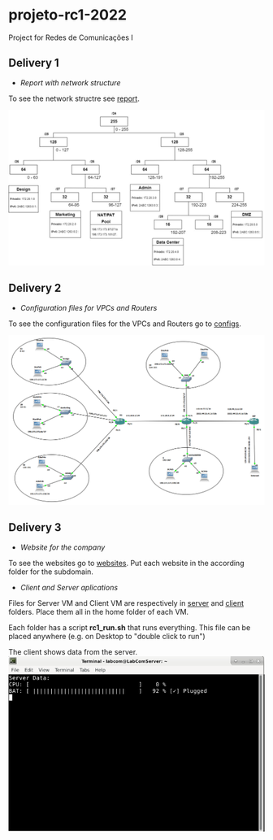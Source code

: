 # projeto-rc1-2022

Project for Redes de Comunicações I

## Delivery 1

- *Report with network structure*

To see the network structre see [report](report/rc1_project_2022.pdf).

![](report/network-ips-diagram/network-ips.jpg)

## Delivery 2

- *Configuration files for VPCs and Routers*

To see the configuration files for the VPCs and Routers go to [configs](configs).

![](configs/fase2projetoRC1.png)

## Delivery 3

- *Website for the company*

To see the websites go to [websites](websites). Put each website in the according folder for the subdomain.

- *Client and Server aplications*

Files for Server VM and Client VM are respectively in [server](server) and [client](client) folders. Place them all in the home folder of each VM.

Each folder has a script **rc1_run.sh** that runs everything. This file can be placed anywhere (e.g. on Desktop to "double click to run")

The client shows data from the server.
![](client/app.png)